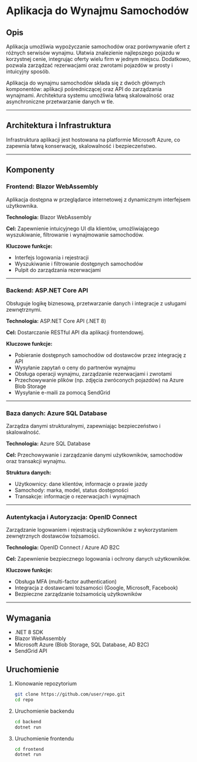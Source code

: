 # Aplikacja do Wynajmu Samochodów

## Opis
Aplikacja umożliwia wypożyczanie samochodów oraz porównywanie ofert z różnych serwisów wynajmu. Ułatwia znalezienie najlepszego pojazdu w korzystnej cenie, integrując oferty wielu firm w jednym miejscu. Dodatkowo, pozwala zarządzać rezerwacjami oraz zwrotami pojazdów w prosty i intuicyjny sposób.

Aplikacja do wynajmu samochodów składa się z dwóch głównych komponentów: aplikacji pośredniczącej oraz API do zarządzania wynajmami. Architektura systemu umożliwia łatwą skalowalność oraz asynchroniczne przetwarzanie danych w tle.

---

## Architektura i Infrastruktura
Infrastruktura aplikacji jest hostowana na platformie Microsoft Azure, co zapewnia łatwą konserwację, skalowalność i bezpieczeństwo.

---

## Komponenty

### Frontend: Blazor WebAssembly
Aplikacja dostępna w przeglądarce internetowej z dynamicznym interfejsem użytkownika.

**Technologia:** Blazor WebAssembly

**Cel:** Zapewnienie intuicyjnego UI dla klientów, umożliwiającego wyszukiwanie, filtrowanie i wynajmowanie samochodów.

**Kluczowe funkcje:**
- Interfejs logowania i rejestracji
- Wyszukiwanie i filtrowanie dostępnych samochodów
- Pulpit do zarządzania rezerwacjami

---

### Backend: ASP.NET Core API
Obsługuje logikę biznesową, przetwarzanie danych i integracje z usługami zewnętrznymi.

**Technologia:** ASP.NET Core API (.NET 8)

**Cel:** Dostarczanie RESTful API dla aplikacji frontendowej.

**Kluczowe funkcje:**
- Pobieranie dostępnych samochodów od dostawców przez integrację z API
- Wysyłanie zapytań o ceny do partnerów wynajmu
- Obsługa operacji wynajmu, zarządzanie rezerwacjami i zwrotami
- Przechowywanie plików (np. zdjęcia zwróconych pojazdów) na Azure Blob Storage
- Wysyłanie e-maili za pomocą SendGrid

---

### Baza danych: Azure SQL Database
Zarządza danymi strukturalnymi, zapewniając bezpieczeństwo i skalowalność.

**Technologia:** Azure SQL Database

**Cel:** Przechowywanie i zarządzanie danymi użytkowników, samochodów oraz transakcji wynajmu.

**Struktura danych:**
- Użytkownicy: dane klientów, informacje o prawie jazdy
- Samochody: marka, model, status dostępności
- Transakcje: informacje o rezerwacjach i wynajmach

---

### Autentykacja i Autoryzacja: OpenID Connect
Zarządzanie logowaniem i rejestracją użytkowników z wykorzystaniem zewnętrznych dostawców tożsamości.

**Technologia:** OpenID Connect / Azure AD B2C

**Cel:** Zapewnienie bezpiecznego logowania i ochrony danych użytkowników.

**Kluczowe funkcje:**
- Obsługa MFA (multi-factor authentication)
- Integracja z dostawcami tożsamości (Google, Microsoft, Facebook)
- Bezpieczne zarządzanie tożsamością użytkowników

---

## Wymagania
- .NET 8 SDK
- Blazor WebAssembly
- Microsoft Azure (Blob Storage, SQL Database, AD B2C)
- SendGrid API

## Uruchomienie
1. Klonowanie repozytorium
   ```sh
   git clone https://github.com/user/repo.git
   cd repo
   ```
2. Uruchomienie backendu
   ```sh
   cd backend
   dotnet run
   ```
3. Uruchomienie frontendu
   ```sh
   cd frontend
   dotnet run
   ```
